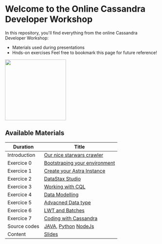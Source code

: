 Welcome to the Online Cassandra Developer Workshop
======================================================

In this repository, you'll find everything from the online Cassandra Developer Workshop:
- Materials used during presentations
- Hnds-on exercises
Feel free to bookmark this page for future reference!

<img src="https://s3.amazonaws.com/datastaxtraining/CaaS/CQLSplash.png" height="200" />


## Available Materials

| Duration  | Title
|---|---|
| Introduction | [Our nice starwars crawler](https://github.com/DataStax-Academy/cassandra-workshop-online/tree/master/crawler)  |
| Exercice 0 | [Bootstraping your environment](https://github.com/DataStax-Academy/cassandra-workshop-online/blob/master/exercises/0_-_Bootstraping.md)  |
| Exercice 1 | [Create your Astra Instance](https://github.com/DataStax-Academy/cassandra-workshop-online/blob/master/exercises/1_-_Create_Astra_Instance.md)  |
| Exercice 2 | [DataStax Studio](https://github.com/DataStax-Academy/cassandra-workshop-online/tree/master/notebooks)  |
| Exercice 3 | [Working with CQL](https://github.com/DataStax-Academy/cassandra-workshop-online/tree/master/notebooks)  |
| Exercice 4 | [Data Modelling](https://github.com/DataStax-Academy/cassandra-workshop-online/tree/master/notebooks)  |
| Exercice 5 | [Advacned Data type](https://github.com/DataStax-Academy/cassandra-workshop-online/tree/master/notebooks)  |
| Exercice 6 | [LWT and Batches](https://github.com/DataStax-Academy/cassandra-workshop-online/tree/master/notebooks)  |
| Exercice 7 | [Coding with Cassandra](https://github.com/DataStax-Academy/cassandra-workshop-online/tree/master/notebooks)  |
| Source codes | [JAVA](https://github.com/DataStax-Academy/cassandra-workshop-online/tree/master/source-code/java), [Python](https://github.com/DataStax-Academy/cassandra-workshop-online/tree/master/source-code/python) [NodeJs](https://github.com/DataStax-Academy/cassandra-workshop-online/tree/master/source-code/node-js) |
| Content | [Slides](https://github.com/DataStax-Academy/cassandra-workshop-online/tree/master/slides/presentation.pdf)  |

